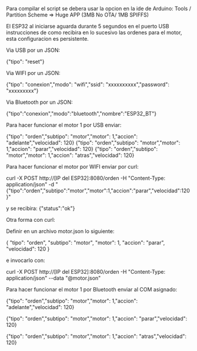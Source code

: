 Para compilar el script se debera usar la opcion en la ide de Arduino: Tools / Partition Scheme => Huge APP (3MB No OTA/ 1MB SPIFFS)

El ESP32 al iniciarse aguarda durante 5 segundos en el puerto USB instrucciones de como recibira en lo sucesivo las ordenes para el motor, esta configuracion es persistente.


Via USB por un JSON:

{"tipo": "reset"}

Via WIFI por un JSON:

{"tipo": "conexion","modo": "wifi","ssid": "xxxxxxxxxx","password": "xxxxxxxxx"}

Via Bluetooth por un JSON:

{"tipo":"conexion","modo":"bluetooth","nombre":"ESP32_BT"}


Para hacer funcionar el motor 1 por USB enviar:

{"tipo": "orden","subtipo": "motor","motor": 1,"accion": "adelante","velocidad": 120}
{"tipo": "orden","subtipo": "motor","motor": 1,"accion": "parar","velocidad": 120}
{"tipo": "orden","subtipo": "motor","motor": 1,"accion": "atras","velocidad": 120}

Para hacer funcionar el motor por WIFI enviar por curl:

curl -X POST http://[IP del ESP32]:8080/orden -H "Content-Type: application/json" -d "{\"tipo\":\"orden\",\"subtipo\":\"motor\",\"motor\":1,\"accion\":\"parar\",\"velocidad\":120}"

y se recibira: {"status":"ok"}

Otra forma con curl:

Definir en un archivo motor.json lo siguiente:

{
  "tipo": "orden",
  "subtipo": "motor",
  "motor": 1,
  "accion": "parar",
  "velocidad": 120
}

e invocarlo con:

curl -X POST http://[IP del ESP32]:8080/orden -H "Content-Type: application/json" --data "@motor.json"

Para hacer funcionar el motor 1 por Bluetooth enviar al COM asignado:

{"tipo": "orden","subtipo": "motor","motor": 1,"accion": "adelante","velocidad": 120}

{"tipo": "orden","subtipo": "motor","motor": 1,"accion": "parar","velocidad": 120}

{"tipo": "orden","subtipo": "motor","motor": 1,"accion": "atras","velocidad": 120}
